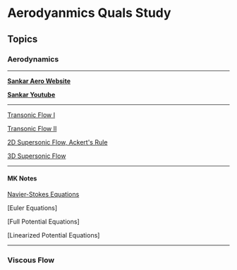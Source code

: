 # Aerodyanmics Quals Study

## Topics

### Aerodynamics

---

[**Sankar Aero Website**](https://sankar.gatech.edu/?q=node/12#overlay-context=)

[**Sankar Youtube**](https://www.youtube.com/@lakshmisankar6498/videos)

---

[Transonic Flow I](https://www.youtube.com/watch?v=uTkk97AETco)

[Transonic Flow II](https://www.youtube.com/watch?v=--SkqTrIWTE)

[2D Supersonic Flow, Ackert's Rule](https://www.youtube.com/watch?v=qFcg3qoKbHk)

[3D Supersonic Flow](https://www.youtube.com/watch?v=HFgC_yTQx6M)

---

#### MK Notes

[Navier-Stokes Equations](aero/navier_stokes_eqns.html)


[Euler Equations]

[Full Potential Equations]

[Linearized Potential Equations]




---

### Viscous Flow
